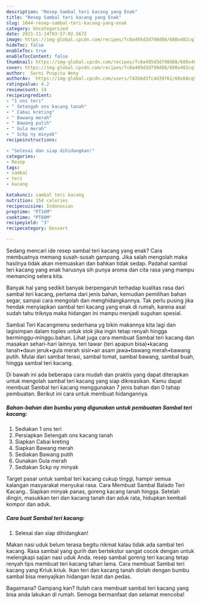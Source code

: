 ```yaml
---
description: "Resep Sambal teri kacang yang Enak"
title: "Resep Sambal teri kacang yang Enak"
slug: 1044-resep-sambal-teri-kacang-yang-enak
category: Uncategorized
date: 2021-11-14T03:57:02.567Z
image: https://img-global.cpcdn.com/recipes/fc0a495d3d798d88/680x482cq70/sambal-teri-kacang-foto-resep-utama.jpg
hideToc: false
enableToc: true
enableTocContent: false
thumbnail: https://img-global.cpcdn.com/recipes/fc0a495d3d798d88/680x482cq70/sambal-teri-kacang-foto-resep-utama.jpg
cover: https://img-global.cpcdn.com/recipes/fc0a495d3d798d88/680x482cq70/sambal-teri-kacang-foto-resep-utama.jpg
author:  Sarni Puspita Weny
authorAv:  https://img-global.cpcdn.com/users/742b6d3fc4d39761/60x60cq50/avatar.jpg
ratingvalue: 4.2
reviewcount: 14
recipeingredient:
- "1 ons teri"
- " Setengah ons kacang tanah"
- " Cabai kreting"
- " Bawang merah"
- " Bawang putih"
- " Gula merah"
- " Sckp ny minyak"
recipeinstructions:

- "Selesai dan siap dihidangkan!"
categories:
- Resep
tags:
- sambal
- teri
- kacang

katakunci: sambal teri kacang 
nutrition: 154 calories
recipecuisine: Indonesian
preptime: "PT16M"
cooktime: "PT60M"
recipeyield: "3"
recipecategory: Dessert

---
```



Sedang mencari ide resep sambal teri kacang yang enak? Cara membuatnya memang susah-susah gampang. Jika salah mengolah maka hasilnya tidak akan memuaskan dan bahkan tidak sedap. Padahal sambal teri kacang yang enak harusnya sih punya aroma dan cita rasa yang mampu memancing selera kita.


Banyak hal yang sedikit banyak berpengaruh terhadap kualitas rasa dari sambal teri kacang, pertama dari jenis bahan, kemudian pemilihan bahan segar, sampai cara mengolah dan menghidangkannya. Tak perlu pusing jika hendak menyiapkan sambal teri kacang yang enak di rumah, karena asal sudah tahu triknya maka hidangan ini mampu menjadi suguhan spesial.

Sambal Teri Kacangmenu sederhana yg bikin makannya kita lagi dan lagisimpan dalam toples untuk stok jika ingin tetap renyah hingga berminggu-minggu.bahan. Lihat juga cara membuat Sambal teri kacang dan masakan sehari-hari lainnya. teri tawar (teri apapun bisa)•kacang tanah•daun jeruk•gula merah sisir•air asam jawa•bawang merah•bawang putih. Mulai dari sambal terasi, sambal tomat, sambal bawang, sambal buah, hingga sambal teri kacang.


Di bawah ini ada beberapa cara mudah dan praktis yang dapat diterapkan untuk mengolah sambal teri kacang yang siap dikreasikan. Kamu dapat membuat Sambal teri kacang menggunakan 7 jenis bahan dan 0 tahap pembuatan. Berikut ini cara untuk membuat hidangannya.

<!--inarticleads1-->

##### Bahan-bahan dan bumbu yang digunakan untuk pembuatan Sambal teri kacang:

1. Sediakan 1 ons teri
1. Persiapkan  Setengah ons kacang tanah
1. Siapkan  Cabai kreting
1. Siapkan  Bawang merah
1. Sediakan  Bawang putih
1. Gunakan  Gula merah
1. Sediakan  Sckp ny minyak


Target pasar untuk sambal teri kacang cukup tinggi, hampir semua kalangan masyarakat menyukai rasa. Cara Membuat Sambal Balado Teri Kacang.. Siapkan minyak panas, goreng kacang tanah hingga. Setelah dingin, masukkan teri dan kacang tanah dan aduk rata, hidupkan kembali kompor dan aduk. 

<!--inarticleads2-->

##### Cara buat Sambal teri kacang:


1. Selesai dan siap dihidangkan!

Makan nasi uduk belum terasa begitu nikmat kalau tidak ada sambal teri kacang. Rasa sambal yang gurih dan bertekstur sangat cocok dengan untuk melengkapi sajian nasi uduk Anda. resep sambal goreng teri kacang tetap renyah tips membuat teri kacang tahan lama. Cara membuat Sambal teri kacang yang Kriuk.kriuk. Ikan teri dan kacang tanah diolah dengan bumbu sambal bisa menyajikan hidangan lezat dan pedas. 

Bagaimana? Gampang kan? Itulah cara membuat sambal teri kacang yang bisa anda lakukan di rumah. Semoga bermanfaat dan selamat mencoba!
